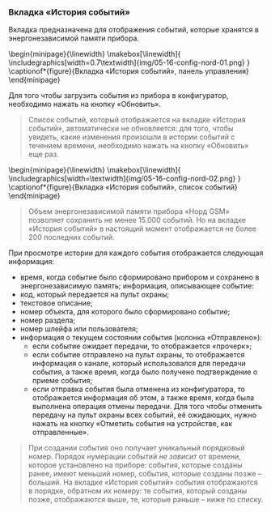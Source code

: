 ### Вкладка «История событий»

Вкладка предназначена для отображения событий, которые хранятся в энергонезависимой памяти прибора.

\begin{minipage}{\linewidth}
	\makebox[\linewidth]{
 		\includegraphics[width=0.7\textwidth]{img/05-16-config-nord-01.png}
 	}
	\captionof*{figure}{Вкладка «История событий», панель управления}
\end{minipage}

Для того чтобы загрузить события из прибора в конфигуратор, необходимо нажать на кнопку «Обновить». 

> Список событий, который отображается на вкладке «История событий», автоматически не обновляется: для того, чтобы увидеть, какие изменения произошли в истории событий с течением времени, необходимо нажать на кнопку «Обновить» еще раз.

\begin{minipage}{\linewidth}
	\makebox[\linewidth]{
 		\includegraphics[width=\textwidth]{img/05-16-config-nord-02.png}
 	}
	\captionof*{figure}{Вкладка «История событий», список событий}
\end{minipage}

> Объем энергонезависимой памяти прибора «Норд GSM» позволяет сохранить не менее 15.000 событий. Но на вкладке «История событий» в настоящий момент отображается не более 200 последних событий. 

При просмотре истории для каждого события отображается следующая информация:

* время, когда событие было сформировано прибором и сохранено в энергонезависимую память;
информация, описывающее событие:
* код, который передается на пульт охраны;
* текстовое описание;
* номер объекта, для которого было сформировано событие;
* номер раздела;
* номер шлейфа или пользователя;
* информация о текущем состоянии события (колонка «Отправлено»):
	* если событие ожидает передачи, то отображается «прочерк»;
	* если событие отправлено на пульт охраны, то отображается информация о канале, который использовался для передачи события, а также время, когда было получено подтверждение о приеме события;
	* если отправка события была отменена из конфигуратора, то отображается информация об этом, а также время, когда была выполнена операция отмены передачи.
Для того чтобы отменить передачу на пульт охраны всех событий, её ожидающих, нужно нажать на кнопку «Отметить события на устройстве, как отправленные».

> При создании события оно получает уникальный порядковый номер. Порядок нумерации событий *не зависит* от времени, которое установлено на приборе: события, которые созданы ранее, имеют меньший номер, события, которые созданы позже – больший. На вкладке «История событий» события отображаются в порядке, обратном их номеру: те события, который созданы позже, отображаются выше, те, которые раньше – ниже по списку.
